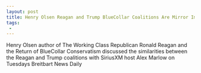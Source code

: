 ```yaml
---
layout: post
title: Henry Olsen Reagan and Trump BlueCollar Coalitions Are Mirror Images of Each Other
tags:
 -
---
```

Henry Olsen author of The Working Class Republican Ronald Reagan and the Return of BlueCollar Conservatism discussed the similarities between the Reagan and Trump coalitions with SiriusXM host Alex Marlow on Tuesdays Breitbart News Daily
